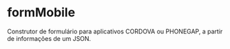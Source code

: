 # formMobile
Construtor de formulário para aplicativos CORDOVA ou PHONEGAP, a partir de informações de um JSON.
